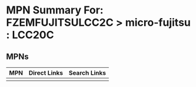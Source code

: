 



# MPN Summary For: FZEMFUJITSULCC2C > micro-fujitsu : LCC20C

## MPNs
  

|MPN|Direct Links|Search Links|
| :--- | :--- | :--- |
||||
